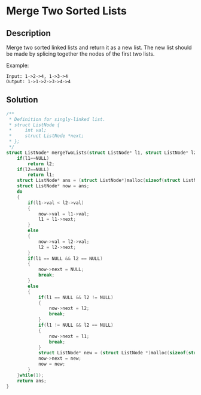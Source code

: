 # Merge Two Sorted Lists
## Description
Merge two sorted linked lists and return it as a new list. The new list should be made by splicing together the nodes of the first two lists.

Example:
```
Input: 1->2->4, 1->3->4
Output: 1->1->2->3->4->4
```
## Solution
```c
/**
 * Definition for singly-linked list.
 * struct ListNode {
 *     int val;
 *     struct ListNode *next;
 * };
 */
struct ListNode* mergeTwoLists(struct ListNode* l1, struct ListNode* l2) {
    if(l1==NULL)
        return l2;
    if(l2==NULL)
        return l1;
    struct ListNode* ans = (struct ListNode*)malloc(sizeof(struct ListNode));
    struct ListNode* now = ans;
    do
    {
        if(l1->val < l2->val)
        {
            now->val = l1->val;
            l1 = l1->next;
        }
        else
        {
            now->val = l2->val;
            l2 = l2->next;
        }
        if(l1 == NULL && l2 == NULL)
        {
            now->next = NULL;
            break;
        }
        else
        {
            if(l1 == NULL && l2 != NULL)
            {
                now->next = l2;
                break;
            }
            if(l1 != NULL && l2 == NULL)
            {
                now->next = l1;
                break;
            }
            struct ListNode* new = (struct ListNode *)malloc(sizeof(struct ListNode));
            now->next = new;
            now = new;
        }
    }while(1);
    return ans;
}
```